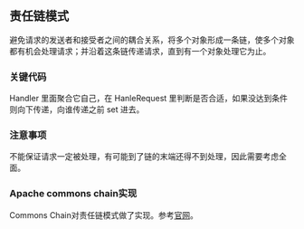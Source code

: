 ## 责任链模式
避免请求的发送者和接受者之间的耦合关系，将多个对象形成一条链，使多个对象都有机会处理请求；并沿着这条链传递请求，直到有一个对象处理它为止。

### 关键代码
Handler 里面聚合它自己，在 HanleRequest 里判断是否合适，如果没达到条件则向下传递，向谁传递之前 set 进去。

### 注意事项
不能保证请求一定被处理，有可能到了链的末端还得不到处理，因此需要考虑全面。 

### Apache commons chain实现
Commons Chain对责任链模式做了实现。参考[官网](https://commons.apache.org/proper/commons-chain/)。